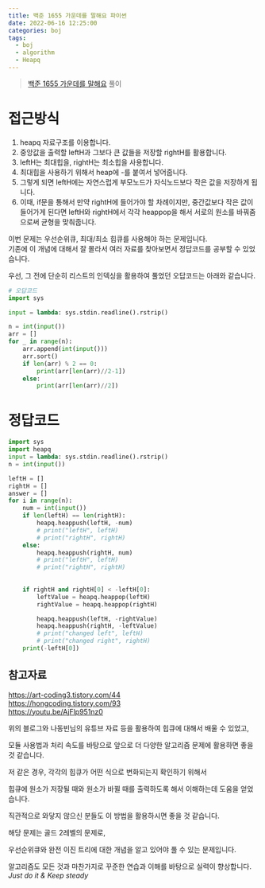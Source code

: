 ```yaml
---
title: 백준 1655 가운데를 말해요 파이썬
date: 2022-06-16 12:25:00
categories: boj
tags:
  - boj
  - algorithm
  - Heapq
---
```



> [백준 1655 가운데를 말해요](https://www.acmicpc.net/problem/1655) 풀이

# 접근방식
1. heapq 자료구조를 이용합니다.
2. 중앙값을 출력할 leftH과 그보다 큰 값들을 저장할 rightH를 활용합니다.
3. leftH는 최대힙을, rightH는 최소힙을 사용합니다.
4. 최대힙을 사용하기 위해서 heap에 -를 붙여서 넣어줍니다.
5. 그렇게 되면 leftH에는 자연스럽게 부모노드가 자식노드보다 작은 값을 저장하게 됩니다.
6. 이때, if문을 통해서 만약 rightH에 들어가야 할 차례이지만, 중간값보다 작은 값이   
들어가게 된다면 leftH와 rightH에서 각각 heappop을 해서 서로의 원소를 바꿔줌으로써 균형을 맞춰줍니다.

이번 문제는 우선순위큐, 최대/최소 힙큐를 사용해야 하는 문제입니다.    
기존에 이 개념에 대해서 잘 몰라서 여러 자료를 찾아보면서 정답코드를 공부할 수 있었습니다.

우선, 그 전에 단순히 리스트의 인덱싱을 활용하여 풀었던 오답코드는 아래와 같습니다.

~~~python
# 오답코드
import sys

input = lambda: sys.stdin.readline().rstrip()

n = int(input())
arr = []
for _ in range(n):
    arr.append(int(input()))
    arr.sort()
    if len(arr) % 2 == 0:
        print(arr[len(arr)//2-1])
    else:
        print(arr[len(arr)//2])
~~~

# 정답코드

~~~python
import sys
import heapq
input = lambda: sys.stdin.readline().rstrip()
n = int(input())

leftH = []
rightH = []
answer = []
for i in range(n):
    num = int(input())
    if len(leftH) == len(rightH):
        heapq.heappush(leftH, -num)
        # print("leftH", leftH)
        # print("rightH", rightH)
    else:
        heapq.heappush(rightH, num)
        # print("leftH", leftH)
        # print("rightH", rightH)
    
    
    if rightH and rightH[0] < -leftH[0]:
        leftValue = heapq.heappop(leftH)
        rightValue = heapq.heappop(rightH)

        heapq.heappush(leftH, -rightValue)
        heapq.heappush(rightH, -leftValue)
        # print("changed left", leftH)
        # print("changed right", rightH)
    print(-leftH[0])
~~~

## 참고자료
https://art-coding3.tistory.com/44    
https://hongcoding.tistory.com/93   
https://youtu.be/AjFlp951nz0   

위의 블로그와 나동빈님의 유튜브 자료 등을 활용하여 힙큐에 대해서 배울 수 있었고,

모듈 사용법과 처리 속도를 바탕으로 앞으로 더 다양한 알고리즘 문제에 활용하면 좋을 것 같습니다.

저 같은 경우, 각각의 힙큐가 어떤 식으로 변화되는지 확인하기 위해서 

힙큐에 원소가 저장될 때와 원소가 바뀔 때를 출력하도록 해서 이해하는데 도움을 얻었습니다.

직관적으로 와닿지 않으신 분들도 이 방법을 활용하시면 좋을 것 같습니다.

해당 문제는 골드 2레벨의 문제로, 

우선순위큐와 완전 이진 트리에 대한 개념을 알고 있어야 풀 수 있는 문제입니다.

알고리즘도 모든 것과 마찬가지로 꾸준한 연습과 이해를 바탕으로 실력이 향상합니다.    
*Just do it & Keep steady*
